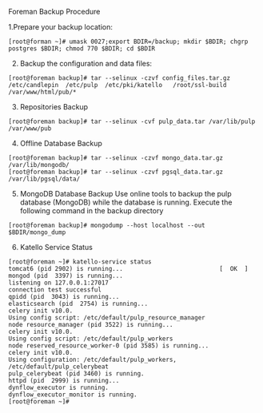 Foreman Backup Procedure

1.Prepare your backup location:
```
[root@forman ~]# umask 0027;export BDIR=/backup; mkdir $BDIR; chgrp postgres $BDIR; chmod 770 $BDIR; cd $BDIR
```
2. Backup the configuration and data files:
```
[root@foreman backup]# tar --selinux -czvf config_files.tar.gz  /etc/candlepin  /etc/pulp  /etc/pki/katello   /root/ssl-build  /var/www/html/pub/*
```
3. Repositories Backup
```
[root@foreman backup]# tar --selinux -cvf pulp_data.tar /var/lib/pulp /var/www/pub
```

4. Offline Database Backup
```
[root@foreman backup]# tar --selinux -czvf mongo_data.tar.gz /var/lib/mongodb/
[root@foreman backup]# tar --selinux -czvf pgsql_data.tar.gz /var/lib/pgsql/data/
```

5. MongoDB Database Backup
Use online tools to backup the pulp database (MongoDB) while the database is running. Execute the following command in the backup directory
```
[root@foreman backup]# mongodump --host localhost --out $BDIR/mongo_dump
```
6. Katello Service Status
```
[root@foreman ~]# katello-service status
tomcat6 (pid 2902) is running...                           [  OK  ]
mongod (pid  3397) is running...
listening on 127.0.0.1:27017
connection test successful
qpidd (pid  3043) is running...
elasticsearch (pid  2754) is running...
celery init v10.0.
Using config script: /etc/default/pulp_resource_manager
node resource_manager (pid 3522) is running...
celery init v10.0.
Using config script: /etc/default/pulp_workers
node reserved_resource_worker-0 (pid 3585) is running...
celery init v10.0.
Using configuration: /etc/default/pulp_workers, /etc/default/pulp_celerybeat
pulp_celerybeat (pid 3460) is running.
httpd (pid  2999) is running...
dynflow_executor is running.
dynflow_executor_monitor is running.
[root@foreman ~]#
```
